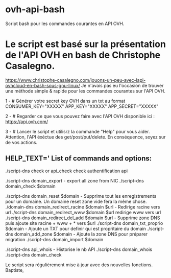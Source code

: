 # ovh-api-bash
Script bash pour les commandes courantes en API OVH. 

# Le script est basé sur la présentation de l'API OVH en bash de Christophe Casalegno.
https://www.christophe-casalegno.com/jouons-un-peu-avec-lapi-ovhcloud-en-bash-sous-gnu-linux/
Je n'avais pas eu l'occasion de trouver une méthode simple & rapide pour les commandes courantes sur l'API OVH.

1 - # Générer votre secret key OVH dans un txt au format
CONSUMER_KEY="XXXXX"
APP_KEY="XXXXX"
APP_SECRET="XXXXX"

2 - # Regarder ce que vous pouvez faire avec l'API OVH disponible ici : https://api.ovh.com/ 

3 - # Lancer le script et utilisrz la commande "Help" pour vous aider.
Attention, l'API éxéctue des get/post/put/delete. En conséquence, soyez sur de vos actions.

HELP_TEXT='
List of commands and options:
-------------------------------
./script-dns check or api_check check authentification api

./script-dns domain_export - export all zone from NIC
./script-dns domain_check $domain

./script-dns domain_reset $domain - Supprime tout les enregistrements pour un domaine. Un domaine reset zone vide fera la même chose.
./domain-dns domain_redirect_racine $domain $url - Redirige racine vers url
./script-dns domain_redirect_www $domain $url redirige www vers url
./script-dns domain_redirect_del_add $domain $url - Supprime zone DNS puis ajoute  site racine + www + * vers $url
./script-dns domain_txt_proprio $domain - Ajoute un TXT pour definir qui est propritaire du domain
./script-dns domain_add_zone $domain - Ajoute la zone DNS pour préparer migration
./script-dns domain_import $domain

./script-dns api_whois - Historise le nb API
./script-dns domain_whois
./script-dns domain_check


Le script sera régulièrement mise à jour avec des nouvelles fonctions.
Baptiste,
